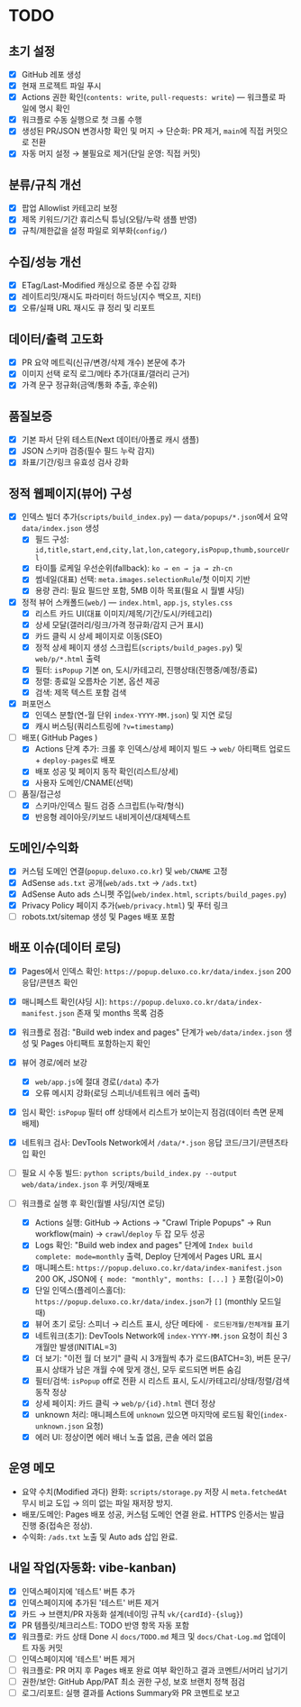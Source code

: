# TODO

## 초기 설정
- [x] GitHub 레포 생성
- [x] 현재 프로젝트 파일 푸시
- [x] Actions 권한 확인(`contents: write`, `pull-requests: write`) — 워크플로 파일에 명시 확인
- [x] 워크플로 수동 실행으로 첫 크롤 수행
- [x] 생성된 PR/JSON 변경사항 확인 및 머지 → 단순화: PR 제거, `main`에 직접 커밋으로 전환
- [x] 자동 머지 설정 → 불필요로 제거(단일 운영: 직접 커밋)

## 분류/규칙 개선
- [x] 팝업 Allowlist 카테고리 보정
- [x] 제목 키워드/기간 휴리스틱 튜닝(오탐/누락 샘플 반영)
- [x] 규칙/제한값을 설정 파일로 외부화(`config/`)

## 수집/성능 개선
- [x] ETag/Last-Modified 캐싱으로 증분 수집 강화
- [x] 레이트리밋/재시도 파라미터 하드닝(지수 백오프, 지터)
- [x] 오류/실패 URL 재시도 큐 정리 및 리포트

## 데이터/출력 고도화
- [x] PR 요약 메트릭(신규/변경/삭제 개수) 본문에 추가
- [x] 이미지 선택 로직 로그/메타 추가(대표/갤러리 근거)
- [x] 가격 문구 정규화(금액/통화 추출, 후순위)

## 품질보증
- [x] 기본 파서 단위 테스트(Next 데이터/아폴로 캐시 샘플)
- [x] JSON 스키마 검증(필수 필드 누락 감지)
- [x] 좌표/기간/링크 유효성 검사 강화

## 정적 웹페이지(뷰어) 구성
- [x] 인덱스 빌더 추가(`scripts/build_index.py`) — `data/popups/*.json`에서 요약 `data/index.json` 생성
  - [x] 필드 구성: `id,title,start,end,city,lat,lon,category,isPopup,thumb,sourceUrl`
  - [x] 타이틀 로케일 우선순위(fallback): `ko → en → ja → zh-cn`
  - [x] 썸네일(대표) 선택: `meta.images.selectionRule`/첫 이미지 기반
  - [x] 용량 관리: 필요 필드만 포함, 5MB 이하 목표(필요 시 월별 샤딩)
- [x] 정적 뷰어 스캐폴드(`web/`) — `index.html`, `app.js`, `styles.css`
  - [x] 리스트 카드 UI(대표 이미지/제목/기간/도시/카테고리)
  - [x] 상세 모달(갤러리/링크/가격 정규화/감지 근거 표시)
  - [x] 카드 클릭 시 상세 페이지로 이동(SEO)
  - [x] 정적 상세 페이지 생성 스크립트(`scripts/build_pages.py`) 및 `web/p/*.html` 출력
  - [x] 필터: `isPopup` 기본 on, 도시/카테고리, 진행상태(진행중/예정/종료)
  - [x] 정렬: 종료일 오름차순 기본, 옵션 제공
  - [x] 검색: 제목 텍스트 포함 검색
- [x] 퍼포먼스
  - [x] 인덱스 분할(연-월 단위 `index-YYYY-MM.json`) 및 지연 로딩
  - [x] 캐시 버스팅(쿼리스트링에 `?v=timestamp`)
- [ ] 배포( GitHub Pages )
  - [x] Actions 단계 추가: 크롤 후 인덱스/상세 페이지 빌드 → `web/` 아티팩트 업로드 + `deploy-pages`로 배포
  - [x] 배포 성공 및 페이지 동작 확인(리스트/상세)
  - [x] 사용자 도메인/CNAME(선택)
- [ ] 품질/접근성
  - [x] 스키마/인덱스 필드 검증 스크립트(누락/형식)
  - [x] 반응형 레이아웃/키보드 내비게이션/대체텍스트

## 도메인/수익화
- [x] 커스텀 도메인 연결(`popup.deluxo.co.kr`) 및 `web/CNAME` 고정
- [x] AdSense `ads.txt` 공개(`web/ads.txt` → `/ads.txt`)
- [x] AdSense Auto ads 스니펫 주입(`web/index.html`, `scripts/build_pages.py`)
- [x] Privacy Policy 페이지 추가(`web/privacy.html`) 및 푸터 링크
- [ ] robots.txt/sitemap 생성 및 Pages 배포 포함

## 배포 이슈(데이터 로딩)
- [x] Pages에서 인덱스 확인: `https://popup.deluxo.co.kr/data/index.json` 200 응답/콘텐츠 확인
- [x] 매니페스트 확인(샤딩 시): `https://popup.deluxo.co.kr/data/index-manifest.json` 존재 및 months 목록 검증
- [x] 워크플로 점검: "Build web index and pages" 단계가 `web/data/index.json` 생성 및 Pages 아티팩트 포함하는지 확인
- [x] 뷰어 경로/에러 보강
  - [x] `web/app.js`에 절대 경로(`/data`) 추가
  - [x] 오류 메시지 강화(로딩 스피너/네트워크 에러 출력)
- [x] 임시 확인: `isPopup` 필터 off 상태에서 리스트가 보이는지 점검(데이터 측면 문제 배제)
- [x] 네트워크 검사: DevTools Network에서 `/data/*.json` 응답 코드/크기/콘텐츠타입 확인
- [ ] 필요 시 수동 빌드: `python scripts/build_index.py --output web/data/index.json` 후 커밋/재배포

- [ ] 워크플로 실행 후 확인(월별 샤딩/지연 로딩)
  - [x] Actions 실행: GitHub → Actions → "Crawl Triple Popups" → Run workflow(main) → `crawl`/`deploy` 두 잡 모두 성공
  - [x] Logs 확인: "Build web index and pages" 단계에 `Index build complete: mode=monthly` 출력, Deploy 단계에서 Pages URL 표시
  - [x] 매니페스트: `https://popup.deluxo.co.kr/data/index-manifest.json` 200 OK, JSON에 `{ mode: "monthly", months: [...] }` 포함(길이>0)
  - [x] 단일 인덱스(플레이스홀더): `https://popup.deluxo.co.kr/data/index.json`가 `[]` (monthly 모드일 때)
  - [x] 뷰어 초기 로딩: 스피너 → 리스트 표시, 상단 메타에 `· 로드된개월/전체개월` 표기
  - [x] 네트워크(초기): DevTools Network에 `index-YYYY-MM.json` 요청이 최신 3개월만 발생(INITIAL=3)
  - [x] 더 보기: "이전 월 더 보기" 클릭 시 3개월씩 추가 로드(BATCH=3), 버튼 문구/표시 상태가 남은 개월 수에 맞게 갱신, 모두 로드되면 버튼 숨김
  - [x] 필터/검색: `isPopup` off로 전환 시 리스트 표시, 도시/카테고리/상태/정렬/검색 동작 정상
  - [x] 상세 페이지: 카드 클릭 → `web/p/{id}.html` 렌더 정상
  - [x] unknown 처리: 매니페스트에 `unknown` 있으면 마지막에 로드됨 확인(`index-unknown.json` 요청)
  - [x] 에러 UI: 정상이면 에러 배너 노출 없음, 콘솔 에러 없음

## 운영 메모
- 요약 수치(Modified 과다) 완화: `scripts/storage.py` 저장 시 `meta.fetchedAt` 무시 비교 도입 → 의미 없는 파일 재저장 방지.
- 배포/도메인: Pages 배포 성공, 커스텀 도메인 연결 완료. HTTPS 인증서는 발급 진행 중(접속은 정상).
- 수익화: `/ads.txt` 노출 및 Auto ads 삽입 완료.

## 내일 작업(자동화: vibe-kanban)
- [x] 인덱스페이지에 '테스트' 버튼 추가
- [x] 인덱스페이지에 추가된 '테스트' 버튼 제거
- [x] 카드 → 브랜치/PR 자동화 설계(네이밍 규칙 `vk/{cardId}-{slug}`)
- [x] PR 템플릿/체크리스트: TODO 반영 항목 자동 포함
- [x] 워크플로: 카드 상태 Done 시 `docs/TODO.md` 체크 및 `docs/Chat-Log.md` 업데이트 자동 커밋
- [ ] 인덱스페이지에 '테스트' 버튼 제거
- [ ] 워크플로: PR 머지 후 Pages 배포 완료 여부 확인하고 결과 코멘트/서머리 남기기
- [ ] 권한/보안: GitHub App/PAT 최소 권한 구성, 보호 브랜치 정책 점검
- [ ] 로그/리포트: 실행 결과를 Actions Summary와 PR 코멘트로 보고

